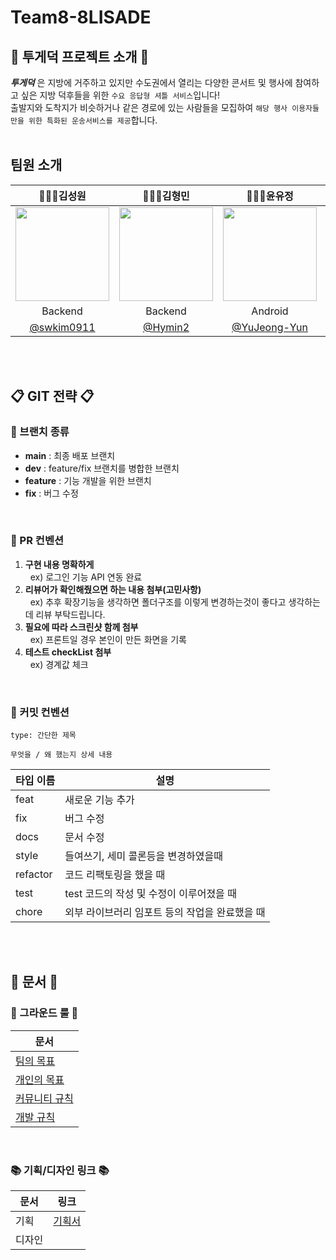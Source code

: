 # Team8-8LISADE

## 🚌 투게덕 프로젝트 소개 🚌
***투게덕*** 은 지방에 거주하고 있지만 수도권에서 열리는 다양한 콘서트 및 행사에 참여하고 싶은 지방 덕후들을 위한 `수요 응답형 셔틀 서비스`입니다!    
출발지와 도착지가 비슷하거나 같은 경로에 있는 사람들을 모집하여 `해당 행사 이용자들만을 위한 특화된 운송서비스를 제공`합니다.
<br><br> 


## 팀원 소개
|👨🏻‍💻김성원|👨🏻‍💻김형민|👩🏻‍💻윤유정|👨🏻‍💻이상돈|👨🏻‍💻이준현|
|:------------------------------------------------------------------------------------------------------------------------------------:|:-------------------------------------------------------------------------------------------------------------------------------------------:|:---------------------------------------------------------------------------------------------------------------------------------------:|:----------------------------------------------------------------------------------------------------------------------------------------:|:------------------------------------------------------------------------------------------------------------------------------------:|
| <img src="https://github.com/softeerbootcamp-3rd/Team8-8LISADE/assets/97975367/3995c40b-f3a6-4f0b-a524-9ee1f2b14624" width="150" height="150" /> | <img src="https://github.com/softeerbootcamp-3rd/Team8-8LISADE/assets/97975367/40b2cb21-b403-424a-8d3c-f85fb50525e2" width="150" height="150" /> | <img src="https://github.com/softeerbootcamp-3rd/Team8-8LISADE/assets/97975367/c7c5f93d-5686-46d3-98f4-2c402eea124e" width="150" height="150" /> | <img src="https://github.com/softeerbootcamp-3rd/Team8-8LISADE/assets/97975367/53919b94-4db3-4c54-9784-69193835839e" width="150" height="150" /> | <img src="https://github.com/softeerbootcamp-3rd/Team8-8LISADE/assets/97975367/ba6b2c23-4bce-401e-acb3-daf05d17dbc4" width="150" height="150" /> |
|Backend|Backend|Android|Android|Backend|
|[@swkim0911](https://github.com/swkim0911)|[@Hymin2](https://github.com/Hymin2)|[@YuJeong-Yun](https://github.com/YuJeong-Yun)|[@ssangdon](https://github.com/ssangdon)|[@dlwnsgus07](https://github.com/dlwnsgus07)|

<br><br>


## 📋 GIT 전략 📋
### 📌 브랜치 종류 
- **main** : 최종 배포 브랜치<br>
- **dev** : feature/fix 브랜치를 병합한 브랜치<br>
- **feature** : 기능 개발을 위한 브랜치<br>
- **fix** : 버그 수정<br>

<br>

### 📌 PR 컨벤션
1. **구현 내용 명확하게**      
&nbsp; ex) 로그인 기능 API 연동 완료    
2. **리뷰어가 확인해줬으면 하는 내용 첨부(고민사항)**    
&nbsp; ex) 추후 확장기능을 생각하면 폴더구조를 이렇게 변경하는것이 좋다고 생각하는데 리뷰 부탁드립니다.    
3. **필요에 따라 스크린샷 함께 첨부**    
&nbsp; ex) 프론트일 경우 본인이 만든 화면을 기록    
4. **테스트 checkList 첨부**    
&nbsp; ex) 경계값 체크    

<br>

### 📌 커밋 컨벤션
```
type: 간단한 제목
    
무엇을 / 왜 했는지 상세 내용
```
| 타입 이름 | 설명 |    
| --- | --- |
| feat | 새로운 기능 추가 |
| fix | 버그 수정 |
| docs | 문서 수정 |
| style | 들여쓰기, 세미 콜론등을 변경하였을때 |
| refactor | 코드 리팩토링을 했을 때 |
| test | test 코드의 작성 및 수정이 이루어졌을 때 |
| chore | 외부 라이브러리 임포트 등의 작업을 완료했을 때 |

<br><br>

## 📑 문서 📑 ##

### 📍 그라운드 룰 📍 
|문서|
|---|
|[팀의 목표](https://github.com/softeerbootcamp-3rd/Team8-8LISADE/wiki/%EA%B7%B8%EB%9D%BC%EC%9A%B4%EB%93%9C-%EB%A3%B0#%ED%8C%80%EC%9D%98-%EB%AA%A9%ED%91%9C)|
|[개인의 목표](https://github.com/softeerbootcamp-3rd/Team8-8LISADE/wiki/%EA%B7%B8%EB%9D%BC%EC%9A%B4%EB%93%9C-%EB%A3%B0#%EA%B0%9C%EC%9D%B8%EC%9D%98-%EB%AA%A9%ED%91%9C)|
|[커뮤니티 규칙](https://github.com/softeerbootcamp-3rd/Team8-8LISADE/wiki/%EA%B7%B8%EB%9D%BC%EC%9A%B4%EB%93%9C-%EB%A3%B0#%EC%BB%A4%EB%AE%A4%EB%8B%88%ED%8B%B0-%EA%B7%9C%EC%B9%99)|
|[개발 규칙](https://github.com/softeerbootcamp-3rd/Team8-8LISADE/wiki/%EA%B7%B8%EB%9D%BC%EC%9A%B4%EB%93%9C-%EB%A3%B0#%EA%B0%9C%EB%B0%9C-%EA%B7%9C%EC%B9%99)|

<br> 

### 📚 기획/디자인 링크 📚
|문서|링크|
|---|---|
|기획|[기획서](https://github.com/softeerbootcamp-3rd/Team8-8LISADE/wiki/%EA%B8%B0%ED%9A%8D%EC%84%9C)|
|디자인||
